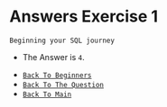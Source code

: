 # Answers Exercise 1

 `Beginning your SQL journey`
- The Answer is `4`.

+ [`Back To Beginners`](../SQL/Beginners)
+ [`Back To The Question`](../SQL/intro.md)
+ [`Back To Main`](../README)
